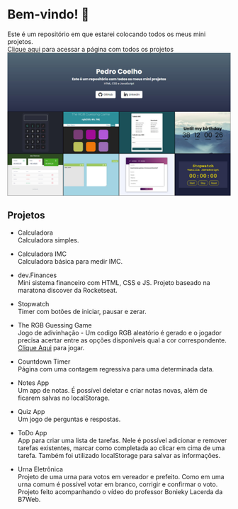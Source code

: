  # Bem-vindo! 👋

Este é um repositório em que estarei colocando todos os meus mini projetos.  
[Clique aqui](https://pedrocoelho-projects.vercel.app/) para acessar a página com todos os projetos
![Preview do site](./assets/site.jpg)

 ## **Projetos**
 * Calculadora  
Calculadora simples.

 * Calculadora IMC  
Calculadora básica para medir IMC.

* dev.Finances  
Mini sistema financeiro com HTML, CSS e JS. Projeto baseado na maratona discover da Rocketseat.

* Stopwatch  
Timer com botões de iniciar, pausar e zerar.

* The RGB Guessing Game    
Jogo de adivinhação - Um codigo RGB aleatório é gerado e o jogador precisa acertar entre as opções disponíveis qual a cor correspondente. [Clique Aqui](https://pedrocoelho-projects.vercel.app/TheRGBgame/index.html) para jogar.

* Countdown Timer  
Página com uma contagem regressiva para uma determinada data.

* Notes App  
Um app de notas. É possível deletar e criar notas novas, além de ficarem salvas no localStorage.

* Quiz App  
Um jogo de perguntas e respostas.

* ToDo App  
App para criar uma lista de tarefas. Nele é possível adicionar e remover tarefas existentes, marcar como completada ao clicar em cima de uma tarefa. Também foi utilizado localStorage para salvar as informações.

 * Urna Eletrônica  
Projeto de uma urna para votos em vereador e prefeito. Como em uma urna comum é possível votar em branco, corrigir e confirmar o voto. Projeto feito acompanhando o vídeo do professor Bonieky Lacerda da B7Web.
